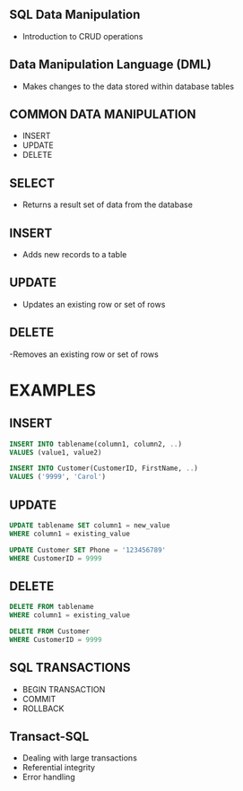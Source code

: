 ## SQL Data Manipulation
- Introduction to CRUD operations

## Data Manipulation Language (DML)
- Makes changes to the data stored within database tables

## COMMON DATA MANIPULATION
- INSERT
- UPDATE
- DELETE

## SELECT 
- Returns a result set of data from the database
## INSERT
- Adds new records to a table
## UPDATE 
- Updates an existing row or set of rows
## DELETE
-Removes an existing row or set of rows

# EXAMPLES

## INSERT
```sql
INSERT INTO tablename(column1, column2, ..)
VALUES (value1, value2)
```
```sql
INSERT INTO Customer(CustomerID, FirstName, ..)
VALUES ('9999', 'Carol')
```
## UPDATE
```sql
UPDATE tablename SET column1 = new_value
WHERE column1 = existing_value
```
```sql
UPDATE Customer SET Phone = '123456789'
WHERE CustomerID = 9999
```

## DELETE
```sql
DELETE FROM tablename
WHERE column1 = existing_value
```
```sql
DELETE FROM Customer
WHERE CustomerID = 9999
```
## SQL TRANSACTIONS
- BEGIN TRANSACTION
- COMMIT 
- ROLLBACK
## Transact-SQL
- Dealing with large transactions
- Referential integrity
- Error handling

